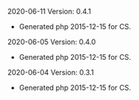 2020-06-11 Version: 0.4.1
- Generated php 2015-12-15 for CS.

2020-06-05 Version: 0.4.0
- Generated php 2015-12-15 for CS.

2020-06-04 Version: 0.3.1
- Generated php 2015-12-15 for CS.

